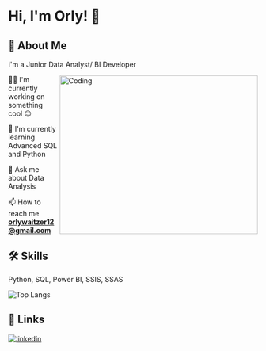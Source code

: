 # Hi, I'm Orly! 👋


## 🚀 About Me
I'm a Junior Data Analyst/ BI Developer

<img align="right" alt="Coding" width="400" height="320" src="https://media3.giphy.com/media/hpXdHPfFI5wTABdDx9/giphy.gif?cid=790b7611cef7c4a81ccfb948b1f2af28dfc21d9e829cac7d&rid=giphy.gif&ct=g" />


👩‍💻 I'm currently working on something cool :wink:

🧠 I'm currently learning Advanced SQL and Python

💬 Ask me about Data Analysis

📫 How to reach me **orlywaitzer12@gmail.com**

## 🛠 Skills
Python, SQL, Power BI, SSIS, SSAS

![Top Langs](https://github-readme-stats.vercel.app/api/top-langs/?username=OrlyBarr&theme=tokyonight)

## 🔗 Links
[![linkedin](https://img.shields.io/badge/linkedin-0A66C2?style=for-the-badge&logo=linkedin&logoColor=white)](https://www.linkedin.com/in/orly-barr-190862197/)
